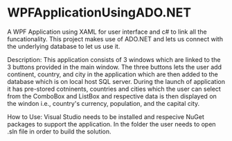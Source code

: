 # WPFApplicationUsingADO.NET
A WPF Application using XAML for user interface and c# to link all the funcationality. This project makes use of ADO.NET and lets us connect with the underlying database to let us use it. 

Description:
This application consists of 3 windows which are linked to the 3 buttons provided in the main window.
The three buttons lets the user add continent, country, and city in the application which are then added to the database which is on local host SQL server.
During the launch of application it has pre-stored cotninents, countries and cities which the user can select from the ComboBox and ListBox and respective data is then displayed
on the windon i.e., country's currency, population, and the capital city. 

How to Use:
Visual Studio needs to be installed and respecive NuGet packages to support the application.
In the folder the user needs to open .sln file in order to build the solution. 
